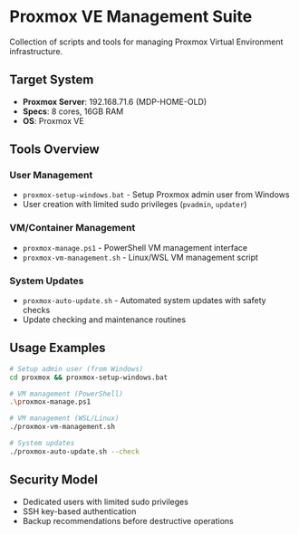 # Proxmox VE Management Suite

Collection of scripts and tools for managing Proxmox Virtual Environment infrastructure.

## Target System
- **Proxmox Server**: 192.168.71.6 (MDP-HOME-OLD)
- **Specs**: 8 cores, 16GB RAM
- **OS**: Proxmox VE

## Tools Overview

### User Management
- `proxmox-setup-windows.bat` - Setup Proxmox admin user from Windows
- User creation with limited sudo privileges (`pvadmin`, `updater`)

### VM/Container Management  
- `proxmox-manage.ps1` - PowerShell VM management interface
- `proxmox-vm-management.sh` - Linux/WSL VM management script

### System Updates
- `proxmox-auto-update.sh` - Automated system updates with safety checks
- Update checking and maintenance routines

## Usage Examples

```bash
# Setup admin user (from Windows)
cd proxmox && proxmox-setup-windows.bat

# VM management (PowerShell)
.\proxmox-manage.ps1

# VM management (WSL/Linux)  
./proxmox-vm-management.sh

# System updates
./proxmox-auto-update.sh --check
```

## Security Model
- Dedicated users with limited sudo privileges
- SSH key-based authentication
- Backup recommendations before destructive operations